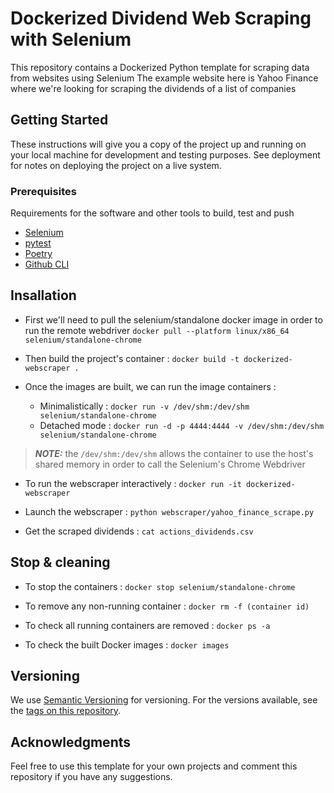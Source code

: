 # Dockerized Dividend Web Scraping with Selenium

This repository contains a Dockerized Python template for scraping data from websites using Selenium
The example website here is Yahoo Finance where we're looking for scraping the dividends of a list of companies

## Getting Started

These instructions will give you a copy of the project up and running on
your local machine for development and testing purposes. See deployment
for notes on deploying the project on a live system.

### Prerequisites

Requirements for the software and other tools to build, test and push 
- [Selenium](https://www.selenium.dev/)
- [pytest](https://docs.pytest.org/en/stable/)
- [Poetry](https://python-poetry.org/)
- [Github CLI](https://cli.github.com/)

## Insallation

* First we'll need to pull the selenium/standalone docker image in order to run the remote webdriver
`docker pull --platform linux/x86_64 selenium/standalone-chrome`

* Then build the project's container :
`docker build -t dockerized-webscraper .`

* Once the images are built, we can run the image containers :
    * Minimalistically : `docker run -v /dev/shm:/dev/shm selenium/standalone-chrome`
    * Detached mode : `docker run -d -p 4444:4444 -v /dev/shm:/dev/shm selenium/standalone-chrome`


> **_NOTE:_** the `/dev/shm:/dev/shm` allows the container to use the host's shared memory in order to call the Selenium's Chrome Webdriver

* To run the webscraper interactively : 
`docker run -it dockerized-webscraper`

* Launch the webscraper : 
`python webscraper/yahoo_finance_scrape.py`

* Get the scraped dividends : 
`cat actions_dividends.csv`

## Stop & cleaning

* To stop the containers :
`docker stop selenium/standalone-chrome`

* To remove any non-running container :
`docker rm -f (container id)`

* To check all running containers are removed :
`docker ps -a`

* To check the built Docker images :
`docker images`

## Versioning

We use [Semantic Versioning](http://semver.org/) for versioning. For the versions
available, see the [tags on this
repository](https://github.com/PurpleBooth/a-good-readme-template/tags).

## Acknowledgments

Feel free to use this template for your own projects and comment this repository if you have any suggestions.
